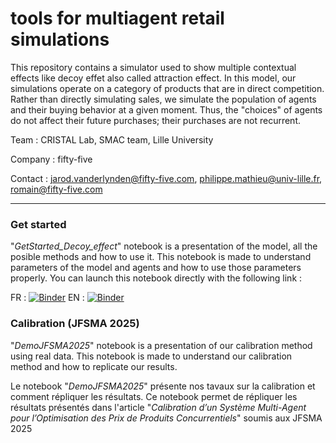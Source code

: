 # tools for multiagent retail simulations

This repository contains a simulator used to show multiple contextual effects like decoy effet also called attraction effect. In this model, our simulations operate on a category of products that are in direct competition. Rather than directly simulating sales, we simulate the population of agents and their buying behavior at a given moment. Thus, the "choices" of agents do not affect their future purchases; their purchases are not recurrent.


Team : CRISTAL Lab, SMAC team, Lille University

Company : fifty-five

Contact : jarod.vanderlynden@fifty-five.com, philippe.mathieu@univ-lille.fr, romain@fifty-five.com

***

### Get started

"_GetStarted_Decoy_effect_" notebook is a presentation of the model, all the posible methods and how to use it. This notebook is made to understand parameters of the model and agents and how to use those parameters properly. You can launch this notebook directly with the following link :

FR : [![Binder](https://mybinder.org/badge_logo.svg)](https://mybinder.org/v2/gh/cristal-smac/retail.git/main?filepath=DecoyEffect/FR_Get_Started_Decoy_Effect.ipynb) EN : [![Binder](https://mybinder.org/badge_logo.svg)]()

### Calibration (JFSMA 2025)

"_DemoJFSMA2025_" notebook is a presentation of our calibration method using real data. This notebook is made to understand our calibration method and how to replicate our results.

Le notebook "_DemoJFSMA2025_" présente nos tavaux sur la calibration et comment répliquer les résultats. Ce notebook permet de répliquer les résultats présentés dans l'article "_Calibration d’un Système Multi-Agent pour l’Optimisation des Prix de Produits Concurrentiels_" soumis aux JFSMA 2025
